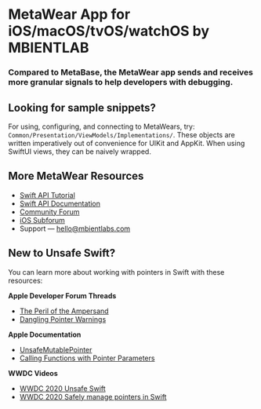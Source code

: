 # MetaWear App for iOS/macOS/tvOS/watchOS by MBIENTLAB

### Compared to MetaBase, the MetaWear app sends and receives more granular signals to help developers with debugging.

## Looking for sample snippets?
For using, configuring, and connecting to MetaWears, try: `Common/Presentation/ViewModels/Implementations/`. These objects are written imperatively out of convenience for UIKit and AppKit. When using SwiftUI views, they can be naively wrapped.

## More MetaWear Resources
* [Swift API Tutorial](https://mbientlab.com/tutorials/SwApple.html#swift-apis)
* [Swift API Documentation](https://mbientlab.com/documents/metawear/ios/latest/)
* [Community Forum](https://mbientlab.com/community/discussions)
* [iOS Subforum](https://mbientlab.com/community/categories/ios)
* Support — hello@mbientlabs.com

## New to Unsafe Swift?
You can learn more about working with pointers in Swift with these resources:

**Apple Developer Forum Threads**
* [The Peril of the Ampersand](https://developer.apple.com/forums/thread/674633)
* [Dangling Pointer Warnings](https://developer.apple.com/forums/thread/653669)

**Apple Documentation**
* [UnsafeMutablePointer](https://developer.apple.com/documentation/swift/swift_standard_library/manual_memory_management/calling_functions_with_pointer_parameters)
* [Calling Functions with Pointer Parameters](https://developer.apple.com/documentation/swift/swift_standard_library/manual_memory_management/calling_functions_with_pointer_parameters)

**WWDC Videos**
* [WWDC 2020 Unsafe Swift](https://developer.apple.com/videos/play/wwdc2020/10648/)
* [WWDC 2020 Safely manage pointers in Swift](https://developer.apple.com/videos/play/wwdc2020/10167/)
